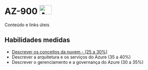 # AZ-900 <img alt="Azure" height="30" width="40" src="https://cdn.jsdelivr.net/gh/devicons/devicon/icons/azure/azure-original.svg" />
Conteúdo e links úteis

## Habilidades medidas
* <a href="https://github.com/ofabiobatista/AZ-900/blob/main/conceitosDaNuvem.md"> Descrever os conceitos da nuvem - (25 a 30%) </a>
* Descrever a arquitetura e os serviços do Azure (35 a 40%)
* Descrever o gerenciamento e a governança do Azure (30 a 35%)
